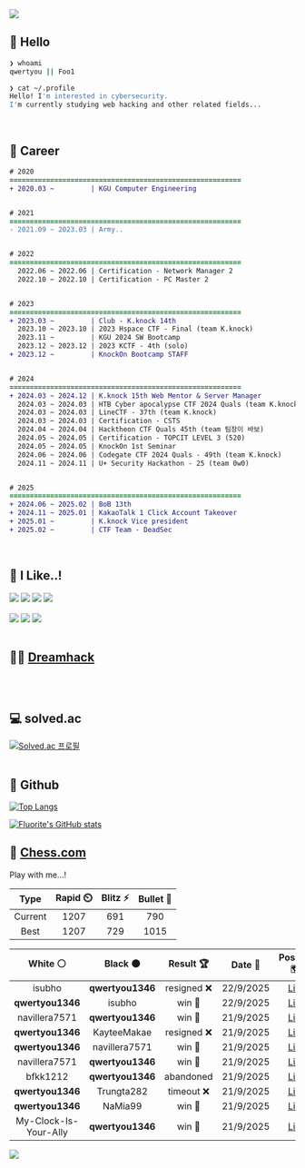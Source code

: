 <div align=left>
  <img src="https://capsule-render.vercel.app/api?type=waving&height=300&color=00f0e0&text=•⩊•" />
<br>

## 👋 Hello
```zsh
❯ whoami
qwertyou || Foo1

❯ cat ~/.profile
Hello! I'm interested in cybersecurity.
I'm currently studying web hacking and other related fields...
```
<br>
  
## 🌱 Career
```diff
# 2020
=========================================================
+ 2020.03 ~         | KGU Computer Engineering


# 2021
=========================================================
- 2021.09 ~ 2023.03 | Army..


# 2022
=========================================================
  2022.06 ~ 2022.06 | Certification - Network Manager 2
  2022.10 ~ 2022.10 | Certification - PC Master 2


# 2023
=========================================================
+ 2023.03 ~         | Club - K.knock 14th
  2023.10 ~ 2023.10 | 2023 Hspace CTF - Final (team K.knock)
  2023.11 ~         | KGU 2024 SW Bootcamp
  2023.12 ~ 2023.12 | 2023 KCTF - 4th (solo)
+ 2023.12 ~         | KnockOn Bootcamp STAFF


# 2024
=========================================================
+ 2024.03 ~ 2024.12 | K.knock 15th Web Mentor & Server Manager
  2024.03 ~ 2024.03 | HTB Cyber apocalypse CTF 2024 Quals (team K.knock)
  2024.03 ~ 2024.03 | LineCTF - 37th (team K.knock)
  2024.03 ~ 2024.03 | Certification - CSTS
  2024.04 ~ 2024.04 | Hacktheon CTF Quals 45th (team 팀장이 바보)
  2024.05 ~ 2024.05 | Certification - TOPCIT LEVEL 3 (520)
  2024.05 ~ 2024.05 | KnockOn 1st Seminar
  2024.06 ~ 2024.06 | Codegate CTF 2024 Quals - 49th (team K.knock)
  2024.11 ~ 2024.11 | U+ Security Hackathon - 25 (team 0w0)


# 2025
=========================================================
+ 2024.06 ~ 2025.02 | BoB 13th
+ 2024.11 ~ 2025.01 | KakaoTalk 1 Click Account Takeover
+ 2025.01 ~         | K.knock Vice president
+ 2025.02 ~         | CTF Team - DeadSec
```
<br>

## 🔨 I Like..!
<img src="https://img.shields.io/badge/Java-ED8B00?style=for-the-badge&logo=openjdk&logoColor=white">
<img src="https://img.shields.io/badge/python-3776AB?style=for-the-badge&logo=python&logoColor=white">
<img src="https://img.shields.io/badge/PHP-777BB4?style=for-the-badge&logo=php&logoColor=white">
<img src="https://img.shields.io/badge/Node.js-43853D?style=for-the-badge&logo=node.js&logoColor=white">
<br><br>
<img src="https://img.shields.io/badge/linux-FCC624?style=for-the-badge&logo=linux&logoColor=black"> 
<img src="https://img.shields.io/badge/docker-%230db7ed.svg?style=for-the-badge&logo=docker&logoColor=white">
<img src="https://img.shields.io/badge/GIT-E44C30?style=for-the-badge&logo=git&logoColor=white">
<br><br>

## 👨‍💻 [Dreamhack](https://dreamhack.io/users/40186)
<br><br>


## 💻 solved.ac
[![Solved.ac
프로필](http://mazassumnida.wtf/api/v2/generate_badge?boj=qwertyou)](https://solved.ac/qwertyou)
<br><br>

## 🚀 Github
[![Top Langs](https://github-readme-stats.vercel.app/api/top-langs/?username=qw3rtyou&layout=compact)](https://github.com/qw3rtyou/github-readme-stats)

[![Fluorite's GitHub stats](https://github-readme-stats.vercel.app/api?username=qw3rtyou)](https://github.com/anuraghazra/github-readme-stats)

## 🏁 [Chess.com](https://www.chess.com/)
Play with me...!
<!--START_SECTION:chessStats-->
<!-- Automatically generated with https://github.com/Balastrong/chess-stats-action -->

| Type | Rapid ⏲️ | Blitz ⚡ | Bullet 🔫 |
|:---:|:---:|:---:|:---:|
| Current | 1207 | 691 | 790 |
| Best | 1207 | 729 | 1015 |

| White ⚪ | Black ⚫ | Result 🏆 | Date 📅 | Position 🗺️ | Type 🕕 |
|:---:|:---:|:---:|:---:|:---:|:---:|
| isubho | **qwertyou1346** | resigned ❌ | 22/9/2025 | <a href="http://www.ee.unb.ca/cgi-bin/tervo/fen.pl?select=3r1b1r/pp2p3/6kp/4Q3/6b1/5P2/PPP3P1/RNB1K2R b KQ - 0 14">Link</a> | Blitz |
| **qwertyou1346** | isubho | win 🥇 | 22/9/2025 | <a href="http://www.ee.unb.ca/cgi-bin/tervo/fen.pl?select=8/5p1p/8/1Bp5/k1P5/3R2Pr/3B4/1K6 b - - 9 38">Link</a> | Blitz |
| navillera7571 | **qwertyou1346** | win 🥇 | 21/9/2025 | <a href="http://www.ee.unb.ca/cgi-bin/tervo/fen.pl?select=4B2k/p1p4p/6p1/2Pb1pB1/7K/2P3P1/7q/8 w - - 0 33">Link</a> | Bullet |
| **qwertyou1346** | KayteeMakae | resigned ❌ | 21/9/2025 | <a href="http://www.ee.unb.ca/cgi-bin/tervo/fen.pl?select=2kr1bnr/pppn1ppp/4b3/4p3/8/1PN3P1/PBPPNP1P/R3KB1R w KQ - 1 9">Link</a> | Bullet |
| **qwertyou1346** | navillera7571 | win 🥇 | 21/9/2025 | <a href="http://www.ee.unb.ca/cgi-bin/tervo/fen.pl?select=8/Q7/8/k1K5/8/7P/6P1/8 b - - 12 59">Link</a> | Bullet |
| navillera7571 | **qwertyou1346** | win 🥇 | 21/9/2025 | <a href="http://www.ee.unb.ca/cgi-bin/tervo/fen.pl?select=4r3/1R3p2/2P2Pk1/4K3/8/q6b/8/8 w - - 8 61">Link</a> | Rapid |
| bfkk1212 | **qwertyou1346** | abandoned  | 21/9/2025 | <a href="http://www.ee.unb.ca/cgi-bin/tervo/fen.pl?select=R2k3r/5ppp/1pn5/3p1b2/1b1P1Bn1/3B1N2/2P2PPP/3QR1K1 b - - 4 19">Link</a> | Blitz |
| **qwertyou1346** | Trungta282 | timeout ❌ | 21/9/2025 | <a href="http://www.ee.unb.ca/cgi-bin/tervo/fen.pl?select=7R/4kp2/4p1b1/3p4/5K2/8/Pr6/8 w - - 0 55">Link</a> | Blitz |
| **qwertyou1346** | NaMia99 | win 🥇 | 21/9/2025 | <a href="http://www.ee.unb.ca/cgi-bin/tervo/fen.pl?select=r4r1k/6pp/p4pn1/7Q/2PN4/1P6/P4PP1/R1B2RK1 b - - 0 23">Link</a> | Blitz |
| My-Clock-Is-Your-Ally | **qwertyou1346** | win 🥇 | 21/9/2025 | <a href="http://www.ee.unb.ca/cgi-bin/tervo/fen.pl?select=5r2/1kp1p1bp/pp4p1/3r2N1/2nP4/4P1P1/PP3P1P/R3K2R w KQ - 3 23">Link</a> | Blitz |

<!--END_SECTION:chessStats-->


<img src="https://capsule-render.vercel.app/api?type=waving&color=00f0e0&height=150&section=footer" />
</div>



